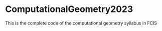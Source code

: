 # ComputationalGeometry2023
This is the complete code of the computational geometry syllabus in FCIS
